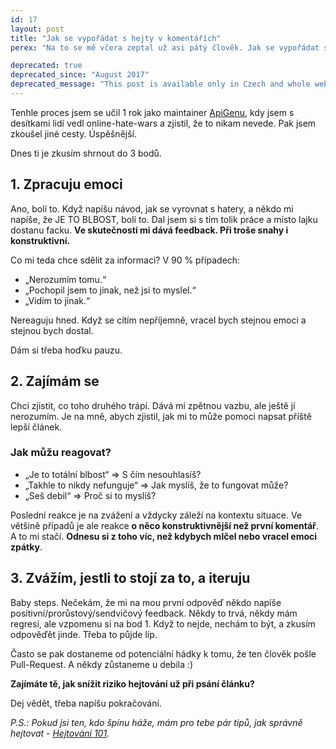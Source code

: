 ```yaml
---
id: 17
layout: post
title: "Jak se vypořádat s hejty v komentářích"
perex: "Na to se mě včera zeptal už asi pátý člověk. Jak se vypořádat s tím, když píšu článek, Tweetuju, prostě dělám bohulibou osvětu dobrým věcem, a někomu se to nelíbí a háže na mě špínu?"

deprecated: true
deprecated_since: "August 2017"
deprecated_message: "This post is available only in Czech and whole website was moved to English."
---
```


Tenhle proces jsem se učil 1 rok jako maintainer [ApiGenu](github.com/apigen/apigen), kdy jsem s desítkami lidí vedl online-hate-wars a zjistil, že to nikam nevede. Pak jsem zkoušel jiné cesty. Úspěšnější.

Dnes ti je zkusím shrnout do 3 bodů. 


## 1. Zpracuju emoci

Ano, bolí to. Když napíšu návod, jak se vyrovnat s hatery, a někdo mi napíše, že JE TO BLBOST, bolí to. Dal jsem si s tím tolik práce a 
místo lajku dostanu facku. **Ve skutečnosti mi dává feedback. Při troše snahy i konstruktivní.**

Co mi teda chce sdělit za informaci? V 90 % případech:

- „Nerozumím tomu.“
- „Pochopil jsem to jinak, než jsi to myslel.“
- „Vidím to jinak.“

Nereaguju hned. Když se cítím nepříjemně, vracel bych stejnou emoci a stejnou bych dostal.

Dám si třeba hoďku pauzu.


## 2. Zajímám se

Chci zjistit, co toho druhého trápí. Dává mi zpětnou vazbu, ale ještě jí nerozumím. Je na mně, abych zjistil, jak mi to může pomoci napsat příště lepší článek.

### Jak můžu reagovat?

- „Je to totální blbost“ => S čím nesouhlasíš?
- „Takhle to nikdy nefunguje“ => Jak myslíš, že to fungovat může?
- „Seš debil“ => Proč si to myslíš?

Poslední reakce je na zvážení a vždycky záleží na kontextu situace. Ve většině případů je ale reakce **o něco konstruktivnější než první komentář**. A to mi stačí. **Odnesu si z toho víc, než kdybych mlčel nebo vracel emoci zpátky**.


## 3. Zvážím, jestli to stojí za to, a iteruju

Baby steps. Nečekám, že mi na mou první odpověď někdo napíše positivní/prorůstový/sendvičový feedback.
Někdy to trvá, někdy mám regresi, ale vzpomenu si na bod 1. Když to nejde, nechám to být, a zkusím odpověďět jinde. Třeba to půjde líp.

Často se pak dostaneme od potenciální hádky k tomu, že ten člověk pošle Pull-Request. A někdy zůstaneme u debila :)

**Zajímáte tě, jak snížit riziko hejtování už při psání článku?**

Dej vědět, třeba napíšu pokračování.


*P.S.: Pokud jsi ten, kdo špínu háže, mám pro tebe pár tipů, jak správně hejtovat - [Hejtování 101](https://youtu.be/D827D5ILfh8?t=156).*
